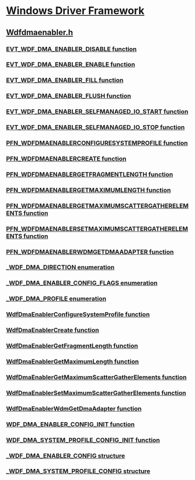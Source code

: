 # [Windows Driver Framework](../_wdf/index.md)
## [Wdfdmaenabler.h](index.md)
### [EVT_WDF_DMA_ENABLER_DISABLE function](../wdfdmaenabler/nc-wdfdmaenabler-evt_wdf_dma_enabler_disable.md)
### [EVT_WDF_DMA_ENABLER_ENABLE function](../wdfdmaenabler/nc-wdfdmaenabler-evt_wdf_dma_enabler_enable.md)
### [EVT_WDF_DMA_ENABLER_FILL function](../wdfdmaenabler/nc-wdfdmaenabler-evt_wdf_dma_enabler_fill.md)
### [EVT_WDF_DMA_ENABLER_FLUSH function](../wdfdmaenabler/nc-wdfdmaenabler-evt_wdf_dma_enabler_flush.md)
### [EVT_WDF_DMA_ENABLER_SELFMANAGED_IO_START function](../wdfdmaenabler/nc-wdfdmaenabler-evt_wdf_dma_enabler_selfmanaged_io_start.md)
### [EVT_WDF_DMA_ENABLER_SELFMANAGED_IO_STOP function](../wdfdmaenabler/nc-wdfdmaenabler-evt_wdf_dma_enabler_selfmanaged_io_stop.md)
### [PFN_WDFDMAENABLERCONFIGURESYSTEMPROFILE function](../wdfdmaenabler/nc-wdfdmaenabler-pfn_wdfdmaenablerconfiguresystemprofile.md)
### [PFN_WDFDMAENABLERCREATE function](../wdfdmaenabler/nc-wdfdmaenabler-pfn_wdfdmaenablercreate.md)
### [PFN_WDFDMAENABLERGETFRAGMENTLENGTH function](../wdfdmaenabler/nc-wdfdmaenabler-pfn_wdfdmaenablergetfragmentlength.md)
### [PFN_WDFDMAENABLERGETMAXIMUMLENGTH function](../wdfdmaenabler/nc-wdfdmaenabler-pfn_wdfdmaenablergetmaximumlength.md)
### [PFN_WDFDMAENABLERGETMAXIMUMSCATTERGATHERELEMENTS function](../wdfdmaenabler/nc-wdfdmaenabler-pfn_wdfdmaenablergetmaximumscattergatherelements.md)
### [PFN_WDFDMAENABLERSETMAXIMUMSCATTERGATHERELEMENTS function](../wdfdmaenabler/nc-wdfdmaenabler-pfn_wdfdmaenablersetmaximumscattergatherelements.md)
### [PFN_WDFDMAENABLERWDMGETDMAADAPTER function](../wdfdmaenabler/nc-wdfdmaenabler-pfn_wdfdmaenablerwdmgetdmaadapter.md)
### [_WDF_DMA_DIRECTION enumeration](../wdfdmaenabler/ne-wdfdmaenabler-_wdf_dma_direction.md)
### [_WDF_DMA_ENABLER_CONFIG_FLAGS enumeration](../wdfdmaenabler/ne-wdfdmaenabler-_wdf_dma_enabler_config_flags.md)
### [_WDF_DMA_PROFILE enumeration](../wdfdmaenabler/ne-wdfdmaenabler-_wdf_dma_profile.md)
### [WdfDmaEnablerConfigureSystemProfile function](../wdfdmaenabler/nf-wdfdmaenabler-wdfdmaenablerconfiguresystemprofile.md)
### [WdfDmaEnablerCreate function](../wdfdmaenabler/nf-wdfdmaenabler-wdfdmaenablercreate.md)
### [WdfDmaEnablerGetFragmentLength function](../wdfdmaenabler/nf-wdfdmaenabler-wdfdmaenablergetfragmentlength.md)
### [WdfDmaEnablerGetMaximumLength function](../wdfdmaenabler/nf-wdfdmaenabler-wdfdmaenablergetmaximumlength.md)
### [WdfDmaEnablerGetMaximumScatterGatherElements function](../wdfdmaenabler/nf-wdfdmaenabler-wdfdmaenablergetmaximumscattergatherelements.md)
### [WdfDmaEnablerSetMaximumScatterGatherElements function](../wdfdmaenabler/nf-wdfdmaenabler-wdfdmaenablersetmaximumscattergatherelements.md)
### [WdfDmaEnablerWdmGetDmaAdapter function](../wdfdmaenabler/nf-wdfdmaenabler-wdfdmaenablerwdmgetdmaadapter.md)
### [WDF_DMA_ENABLER_CONFIG_INIT function](../wdfdmaenabler/nf-wdfdmaenabler-wdf_dma_enabler_config_init.md)
### [WDF_DMA_SYSTEM_PROFILE_CONFIG_INIT function](../wdfdmaenabler/nf-wdfdmaenabler-wdf_dma_system_profile_config_init.md)
### [_WDF_DMA_ENABLER_CONFIG structure](../wdfdmaenabler/ns-wdfdmaenabler-_wdf_dma_enabler_config.md)
### [_WDF_DMA_SYSTEM_PROFILE_CONFIG structure](../wdfdmaenabler/ns-wdfdmaenabler-_wdf_dma_system_profile_config.md)

